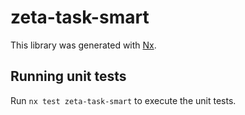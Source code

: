 # zeta-task-smart

This library was generated with [Nx](https://nx.dev).

## Running unit tests

Run `nx test zeta-task-smart` to execute the unit tests.
